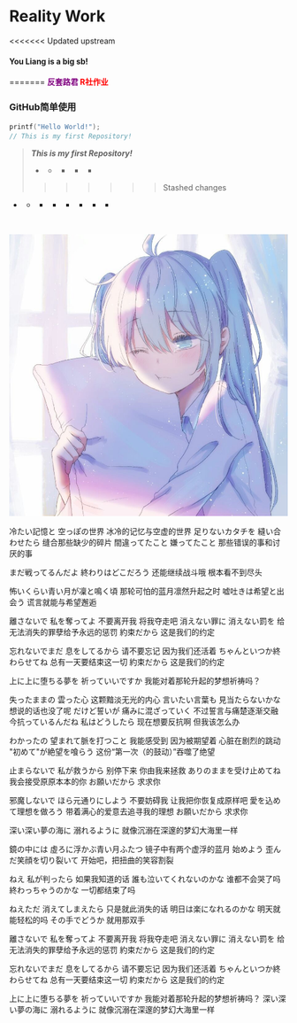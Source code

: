 # Reality Work

<<<<<<< Updated upstream
#### You Liang is a big sb!
=======
**<font style="color:purple"> 反套路君</font><font style="color:red"> R社作业</font>**

### GitHub简单使用

```C
printf("Hello World!");
// This is my first Repository!
```

> 
>
>   
>
>   
>
>   ***This is my first Repository!***
>
> +  +  +  +  +
>>>>>>> Stashed changes

+ + - + - + + +
          
          ​              

![KeAi](.\image\cute.jpg)



冷たい記憶と 空っぽの世界
冰冷的记忆与空虚的世界
足りないカタチを 縫い合わせたら
缝合那些缺少的碎片
間違ってたこと 嫌ってたこと
那些错误的事和讨厌的事

まだ戦ってるんだよ 終わりはどこだろう
还能继续战斗哦 根本看不到尽头


怖いくらい青い月が凜と鳴く頃
那轮可怕的蓝月凛然升起之时
嘘吐きは希望と出会う
谎言就能与希望邂逅


離さないで 私を奪ってよ
不要离开我 将我夺走吧
消えない罪に 消えない罰を
给无法消失的罪孽给予永远的惩罚
約束だから
这是我们的约定


忘れないでまだ 息をしてるから
请不要忘记 因为我们还活着
ちゃんといつか終わらせてね
总有一天要结束这一切
約束だから
这是我们的约定


上に上に堕ちる夢を 祈っていいですか
我能对着那轮升起的梦想祈祷吗？


失ったままの 雲った心
这颗黯淡无光的内心
言いたい言葉も 見当たらないかな
想说的话也没了呢
だけど誓いが 痛みに混ざっていく
不过誓言与痛楚逐渐交融
今抗っているんだね 私はどうしたら
现在想要反抗啊 但我该怎么办


わかったの 望まれて脈を打つこと
我能感受到 因为被期望着 心脏在剧烈的跳动
"初めて"が絶望を喰らう
这份“第一次（的鼓动）”吞噬了绝望


止まらないで 私が救うから
别停下来 你由我来拯救
ありのままを受け止めてね
我会接受原原本本的你
お願いだから
求求你


邪魔しないで ほら元通りにしよう
不要妨碍我 让我把你恢复成原样吧
愛を込めて理想を做ろう
带着满心的爱意去追寻我的理想
お願いだから
求求你


深い深い夢の海に 溺れるように
就像沉溺在深邃的梦幻大海里一样


鏡の中には 虛ろに浮かぶ青い月ふたつ
镜子中有两个虚浮的蓝月
始めよう 歪んだ笑顔を切り裂いて
开始吧，把扭曲的笑容割裂


ねえ 私が判ったら
如果我知道的话
誰も泣いてくれないのかな
谁都不会哭了吗
終わっちゃうのかな
一切都结束了吗


ねえただ 消えてしまえたら
只是就此消失的话
明日は楽になれるのかな
明天就能轻松的吗
その手でどうか
就用那双手


離さないで 私を奪ってよ
不要离开我 将我夺走吧
消えない罪に 消えない罰を
给无法消失的罪孽给予永远的惩罚
約束だから
这是我们的约定

忘れないでまだ 息をしてるから
请不要忘记 因为我们还活着
ちゃんといつか終わらせてね
总有一天要结束这一切
約束だから
这是我们的约定


上に上に堕ちる夢を 祈っていいですか
我能对着那轮升起的梦想祈祷吗？
深い深い夢の海に 溺れるように
就像沉溺在深邃的梦幻大海里一样
